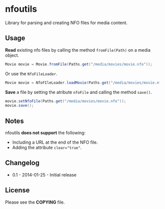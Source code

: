 nfoutils
========

Library for parsing and creating NFO files for media content.

Usage
-----

**Read** existing nfo files by calling the method `fromFile(Path)` on a media object.

```java
Movie movie = Movie.fromFile(Paths.get("/media/movies/movie.nfo"));
```

Or use the `NfoFileLoader`.

```java
Movie movie = NfoFIleLoader.loadMovie(Paths.get("/media/movies/movie.nfo"));
```

**Save** a file by setting the atribute `nfoFile` and calling the method `save()`.

```java
movie.setNfoFile(Paths.get("/media/movies/movie.nfo"));
movie.save();
```


Notes
-----

nfoutils **does not support** the following:

- Including a URL at the end of the NFO file.
- Adding the attribute `clear="true"`.


Changelog
----------

- 0.1 - 2014-01-25 -  Initial release


License
-------

Please see the **COPYING** file.
